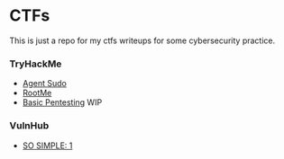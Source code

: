 # CTFs

This is just a repo for my ctfs writeups for some cybersecurity practice.

### TryHackMe

  * [Agent Sudo](TryHackMe/AgentSudo/agentSudo.md)
  * [RootMe](TryHackMe/RootMe/rootme.md)
  * [Basic Pentesting](TryHackMe/BasicPentesting/basicPentesting.md) WIP

### VulnHub

  * [SO SIMPLE: 1](VulnHub/SoSimple1/SoSimple1.md)
